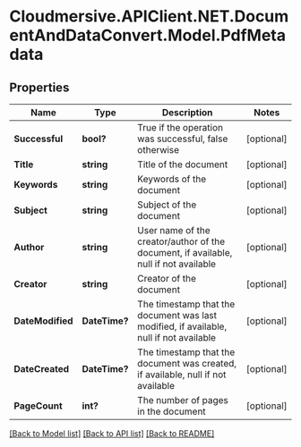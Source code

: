 # Cloudmersive.APIClient.NET.DocumentAndDataConvert.Model.PdfMetadata
## Properties

Name | Type | Description | Notes
------------ | ------------- | ------------- | -------------
**Successful** | **bool?** | True if the operation was successful, false otherwise | [optional] 
**Title** | **string** | Title of the document | [optional] 
**Keywords** | **string** | Keywords of the document | [optional] 
**Subject** | **string** | Subject of the document | [optional] 
**Author** | **string** | User name of the creator/author of the document, if available, null if not available | [optional] 
**Creator** | **string** | Creator of the document | [optional] 
**DateModified** | **DateTime?** | The timestamp that the document was last modified, if available, null if not available | [optional] 
**DateCreated** | **DateTime?** | The timestamp that the document was created, if available, null if not available | [optional] 
**PageCount** | **int?** | The number of pages in the document | [optional] 

[[Back to Model list]](../README.md#documentation-for-models) [[Back to API list]](../README.md#documentation-for-api-endpoints) [[Back to README]](../README.md)

